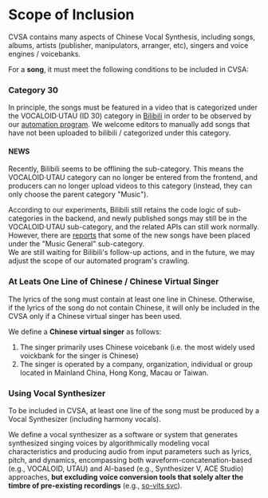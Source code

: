 # Scope of Inclusion

CVSA contains many aspects of Chinese Vocal Synthesis, including songs, albums, artists (publisher, manipulators,
arranger, etc), singers and voice engines / voicebanks.&#x20;

For a **song**, it must meet the following conditions to be included in CVSA:

### Category 30

In principle, the songs must be featured in a video that is categorized under the VOCALOID·UTAU (ID 30) category in
[Bilibili](https://en.wikipedia.org/wiki/Bilibili) in order to be observed by our
[automation program](../architecure/overview.md#crawler). We welcome editors to manually add songs that have not been
uploaded to bilibili / categorized under this category.

#### NEWS

Recently, Bilibili seems to be offlining the sub-category. This means the VOCALOID·UTAU category can no longer be
entered from the frontend, and producers can no longer upload videos to this category (instead, they can only choose the
parent category "Music").&#x20;

According to our experiments, Bilibili still retains the code logic of sub-categories in the backend, and newly
published songs may still be in the VOCALOID·UTAU sub-category, and the related APIs can still work normally. However,
there are [reports](https://www.bilibili.com/opus/1041223385394184199) that some of the new songs have been placed under
the "Music General" sub-category.\
We are still waiting for Bilibili's follow-up actions, and in the future, we may adjust the scope of our automated
program's crawling.

### At Leats One Line of Chinese / Chinese Virtual Singer

The lyrics of the song must contain at least one line in Chinese. Otherwise, if the lyrics of the song do not contain
Chinese, it will only be included in the CVSA only if a Chinese virtual singer has been used.

We define a **Chinese virtual singer** as follows:

1. The singer primarily uses Chinese voicebank (i.e. the most widely used voickbank for the singer is Chinese)
2. The singer is operated by a company, organization, individual or group located in Mainland China, Hong Kong, Macau or
   Taiwan.

### Using Vocal Synthesizer

To be included in CVSA, at least one line of the song must be produced by a Vocal Synthesizer (including harmony
vocals).

We define a vocal synthesizer as a software or system that generates synthesized singing voices by algorithmically
modeling vocal characteristics and producing audio from input parameters such as lyrics, pitch, and dynamics,
encompassing both waveform-concatenation-based (e.g., VOCALOID, UTAU) and AI-based (e.g., Synthesizer V, ACE Studio)
approaches, **but excluding voice conversion tools that solely alter the timbre of pre-existing recordings** (e.g.,
[so-vits svc](https://github.com/svc-develop-team/so-vits-svc)).
